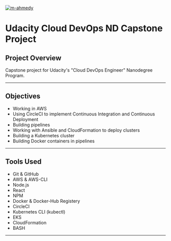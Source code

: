 [![m-ahmedy](https://circleci.com/gh/m-ahmedy/cloud-devops-capstone.svg?style=svg)](https://circleci.com/gh/m-ahmedy/cloud-devops-capstone)

# Udacity Cloud DevOps ND Capstone Project 

## Project Overview

Capstone project for Udacity's "Cloud DevOps Engineer" Nanodegree Program.

<hr>

## Objectives

- Working in AWS
- Using CircleCI to implement Continuous Integration and Continuous Deployment
- Building pipelines
- Working with Ansible and CloudFormation to deploy clusters
- Building a Kubernetes cluster
- Building Docker containers in pipelines

<hr>

## Tools Used

- Git & GitHub
- AWS & AWS-CLI
- Node.js 
- React
- NPM
- Docker & Docker-Hub Registery
- CircleCI
- Kubernetes CLI (kubectl)
- EKS
- CloudFormation
- BASH
<hr>
